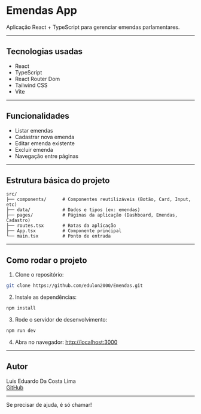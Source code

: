 
# Emendas App

Aplicação React + TypeScript para gerenciar emendas parlamentares.

---

## Tecnologias usadas

- React  
- TypeScript  
- React Router Dom  
- Tailwind CSS  
- Vite  

---

## Funcionalidades

- Listar emendas  
- Cadastrar nova emenda  
- Editar emenda existente  
- Excluir emenda  
- Navegação entre páginas  

---

## Estrutura básica do projeto

```
src/
├── components/      # Componentes reutilizáveis (Botão, Card, Input, etc)
├── data/            # Dados e tipos (ex: emendas)
├── pages/           # Páginas da aplicação (Dashboard, Emendas, Cadastro)
├── routes.tsx       # Rotas da aplicação
├── App.tsx          # Componente principal
└── main.tsx         # Ponto de entrada
```

---

## Como rodar o projeto

1. Clone o repositório:

```bash
git clone https://github.com/edulon2000/Emendas.git
```

2. Instale as dependências:

```bash
npm install
```

3. Rode o servidor de desenvolvimento:

```bash
npm run dev
```

4. Abra no navegador: [http://localhost:3000](http://localhost:3000)

---

## Autor

Luis Eduardo Da Costa Lima  
[GitHub](https://github.com/edulon2000)

---

Se precisar de ajuda, é só chamar!
